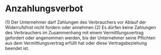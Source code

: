 # Anzahlungsverbot

(1) Der Unternehmer darf Zahlungen des Verbrauchers vor Ablauf der Widerrufsfrist nicht fordern oder annehmen.(2) Es dürfen keine Zahlungen des Verbrauchers im Zusammenhang mit einem Vermittlungsvertrag gefordert oder angenommen werden, bis der Unternehmer seine Pflichten aus dem Vermittlungsvertrag erfüllt hat oder diese Vertragsbeziehung beendet ist. 

